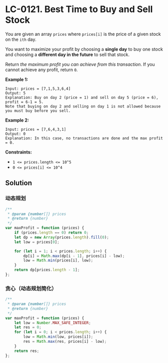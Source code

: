 # LC-0121. Best Time to Buy and Sell Stock

You are given an array `prices` where `prices[i]` is the price of a given stock on the `ith` day.

You want to maximize your profit by choosing a **single day** to buy one stock and choosing a **different day in the future** to sell that stock.

Return _the maximum profit you can achieve from this transaction_. If you cannot achieve any profit, return `0`.

**Example 1:**

```
Input: prices = [7,1,5,3,6,4]
Output: 5
Explanation: Buy on day 2 (price = 1) and sell on day 5 (price = 6), profit = 6-1 = 5.
Note that buying on day 2 and selling on day 1 is not allowed because you must buy before you sell.
```

**Example 2:**

```
Input: prices = [7,6,4,3,1]
Output: 0
Explanation: In this case, no transactions are done and the max profit = 0.
```

**Constraints:**

-   `1 <= prices.length <= 10^5`
-   `0 <= prices[i] <= 10^4`

## Solution

### 动态规划

```javascript
/**
 * @param {number[]} prices
 * @return {number}
 */
var maxProfit = function (prices) {
    if (prices.length == 0) return 0;
    let dp = new Array(prices.length).fill(0);
    let low = prices[0];

    for (let i = 1; i < prices.length; i++) {
        dp[i] = Math.max(dp[i - 1], prices[i] - low);
        low = Math.min(prices[i], low);
    }
    return dp[prices.length - 1];
};
```

### 贪心（动态规划简化）

```javascript
/**
 * @param {number[]} prices
 * @return {number}
 */
var maxProfit = function (prices) {
    let low = Number.MAX_SAFE_INTEGER;
    let res = 0;
    for (let i = 0; i < prices.length; i++) {
        low = Math.min(low, prices[i]);
        res = Math.max(res, prices[i] - low);
    }
    return res;
};
```
